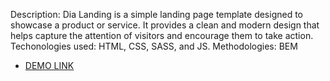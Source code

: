 Description: Dia Landing is a simple landing page template designed to showcase a product or service. It provides a clean and modern design that helps capture the attention of visitors and encourage them to take action.
Techonologies used: HTML, CSS, SASS, and JS.
Methodologies: BEM
- [DEMO LINK]( https://vasyliy22.github.io/Dia-landing/)
